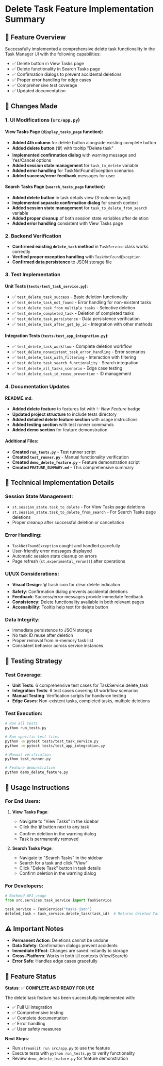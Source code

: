 # Delete Task Feature Implementation Summary

## 🎯 Feature Overview

Successfully implemented a comprehensive delete task functionality in the Task Manager UI with the following capabilities:

- ✅ Delete button in View Tasks page
- ✅ Delete functionality in Search Tasks page  
- ✅ Confirmation dialogs to prevent accidental deletions
- ✅ Proper error handling for edge cases
- ✅ Comprehensive test coverage
- ✅ Updated documentation

## 📝 Changes Made

### 1. UI Modifications (`src/app.py`)

#### View Tasks Page (`display_tasks_page` function):
- **Added 4th column** for delete button alongside existing complete button
- **Added delete button** (🗑️) with tooltip "Delete task"
- **Implemented confirmation dialog** with warning message and Yes/Cancel options
- **Added session state management** for `task_to_delete` variable
- **Added error handling** for TaskNotFoundException scenarios
- **Added success/error feedback** messages for user

#### Search Tasks Page (`search_tasks_page` function):
- **Added delete button** in task details view (3-column layout)
- **Implemented separate confirmation dialog** for search context
- **Added session state management** for `task_to_delete_from_search` variable
- **Added proper cleanup** of both session state variables after deletion
- **Added error handling** consistent with View Tasks page

### 2. Backend Verification
- **Confirmed existing `delete_task` method** in `TaskService` class works correctly
- **Verified proper exception handling** with `TaskNotFoundException`
- **Confirmed data persistence** to JSON storage file

### 3. Test Implementation

#### Unit Tests (`tests/test_task_service.py`):
- ✅ `test_delete_task_success` - Basic deletion functionality
- ✅ `test_delete_task_not_found` - Error handling for non-existent tasks
- ✅ `test_delete_task_from_multiple_tasks` - Selective deletion
- ✅ `test_delete_completed_task` - Deletion of completed tasks
- ✅ `test_delete_task_persistence` - Data persistence verification
- ✅ `test_delete_task_after_get_by_id` - Integration with other methods

#### Integration Tests (`tests/test_app_integration.py`):
- ✅ `test_delete_task_workflow` - Complete deletion workflow
- ✅ `test_delete_nonexistent_task_error_handling` - Error scenarios
- ✅ `test_delete_task_with_filtering` - Interaction with filtering
- ✅ `test_delete_task_search_functionality` - Search integration
- ✅ `test_delete_all_tasks_scenario` - Edge case testing
- ✅ `test_delete_task_id_reuse_prevention` - ID management

### 4. Documentation Updates

#### README.md:
- **Added delete feature** to features list with ✨ *New Feature* badge
- **Updated project structure** to include tests directory
- **Added detailed delete feature section** with usage instructions
- **Added testing section** with test runner commands
- **Added demo section** for feature demonstration

#### Additional Files:
- **Created `run_tests.py`** - Test runner script
- **Created `test_runner.py`** - Manual functionality verification
- **Created `demo_delete_feature.py`** - Feature demonstration script
- **Created `FEATURE_SUMMARY.md`** - This comprehensive summary

## 🔧 Technical Implementation Details

### Session State Management:
- `st.session_state.task_to_delete` - For View Tasks page deletions
- `st.session_state.task_to_delete_from_search` - For Search Tasks page deletions
- Proper cleanup after successful deletion or cancellation

### Error Handling:
- `TaskNotFoundException` caught and handled gracefully
- User-friendly error messages displayed
- Automatic session state cleanup on errors
- Page refresh (`st.experimental_rerun()`) after operations

### UI/UX Considerations:
- **Visual Design**: 🗑️ trash icon for clear delete indication
- **Safety**: Confirmation dialog prevents accidental deletions
- **Feedback**: Success/error messages provide immediate feedback
- **Consistency**: Delete functionality available in both relevant pages
- **Accessibility**: Tooltip help text for delete button

### Data Integrity:
- Immediate persistence to JSON storage
- No task ID reuse after deletion
- Proper removal from in-memory task list
- Consistent behavior across service instances

## 🧪 Testing Strategy

### Test Coverage:
- **Unit Tests**: 6 comprehensive test cases for TaskService.delete_task
- **Integration Tests**: 6 test cases covering UI workflow scenarios
- **Manual Testing**: Verification scripts for hands-on testing
- **Edge Cases**: Non-existent tasks, completed tasks, multiple deletions

### Test Execution:
```bash
# Run all tests
python run_tests.py

# Run specific test files
python -m pytest tests/test_task_service.py
python -m pytest tests/test_app_integration.py

# Manual verification
python test_runner.py

# Feature demonstration
python demo_delete_feature.py
```

## 🚀 Usage Instructions

### For End Users:

1. **View Tasks Page**:
   - Navigate to "View Tasks" in the sidebar
   - Click the 🗑️ button next to any task
   - Confirm deletion in the warning dialog
   - Task is permanently removed

2. **Search Tasks Page**:
   - Navigate to "Search Tasks" in the sidebar
   - Search for a task and click "View"
   - Click "Delete Task" button in task details
   - Confirm deletion in the warning dialog

### For Developers:

```python
# Backend API usage
from src.services.task_service import TaskService

task_service = TaskService("tasks.json")
deleted_task = task_service.delete_task(task_id)  # Returns deleted Task object
```

## ⚠️ Important Notes

- **Permanent Action**: Deletions cannot be undone
- **Data Safety**: Confirmation dialogs prevent accidents
- **Immediate Effect**: Changes are saved instantly to storage
- **Cross-Platform**: Works in both UI contexts (View/Search)
- **Error Safe**: Handles edge cases gracefully

## 🎉 Feature Status

**Status**: ✅ **COMPLETE AND READY FOR USE**

The delete task feature has been successfully implemented with:
- ✅ Full UI integration
- ✅ Comprehensive testing
- ✅ Complete documentation
- ✅ Error handling
- ✅ User safety measures

**Next Steps**: 
- Run `streamlit run src/app.py` to use the feature
- Execute tests with `python run_tests.py` to verify functionality
- Review `demo_delete_feature.py` for feature demonstration